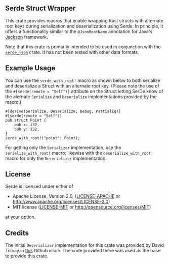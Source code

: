 ## Serde Struct Wrapper

This crate provides macros that enable wrapping Rust structs with
alternate root keys during serialization and deserialization using
Serde. In principle, it offers a functionality similar to the
`@JsonRootName` annotation for Java's
[Jackson](https://github.com/FasterXML/jackson-annotations/wiki/Jackson-Annotations#serialization-details)
framework.

Note that this crate is primarily intended to be used in conjunction
with the [`serde_json`](https://crates.io/crates/serde_json) crate. It
has not been tested with other data formats.

## Example Usage

You can use the `serde_with_root!` macro as shown below to both
serialize and deserialize a Struct with an alternate root key. (Please
note the use of the `#[serde(remote = "Self")]` attribute on the
Struct letting SerDe know of the alernate `Serialize` and
`Deserialize` implementations provided by the macro.)

```
#[derive(Serialize, Deserialize, Debug, PartialEq)]
#[serde(remote = "Self")]
pub struct Point {
    pub x: i32,
    pub y: i32,
}
serde_with_root!("point": Point);
```

For getting only the `Serializer` implementation, use the
`serialize_with_root!` macro; likewise with the
`deserialize_with_root!` macro for only the `Deserializer`
implementation.

## License

Serde is licensed under either of

 * Apache License, Version 2.0, ([LICENSE-APACHE](LICENSE-APACHE) or
   http://www.apache.org/licenses/LICENSE-2.0)
 * MIT license ([LICENSE-MIT](LICENSE-MIT) or
   http://opensource.org/licenses/MIT)

at your option.

## Credits

The initial `Deserializer` implementation for this crate was provided by David
Tolnay in [this](https://github.com/serde-rs/serde/issues/1345) Github issue.
The code provided there was used as the base to provide this crate.

